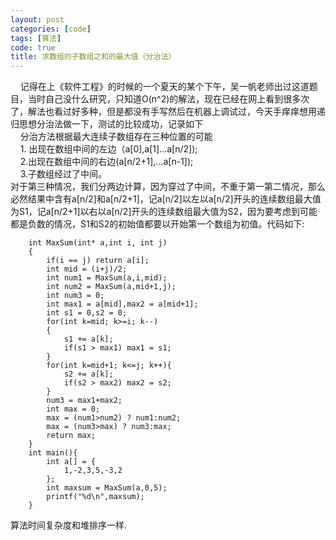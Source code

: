 ```yaml
---
layout: post
categories: [code]
tags: [算法]
code: true
title: 求数组的子数组之和的最大值（分治法）
---
```


&nbsp;&nbsp;&nbsp;&nbsp;记得在上《软件工程》的时候的一个夏天的某个下午，吴一帆老师出过这道题目，当时自己没什么研究，只知道O(n^2)的解法，现在已经在网上看到很多次了，解法也看过好多种，但是都没有手写然后在机器上调试过，今天手痒痒想用递归思想分治法做一下，测试的比较成功，记录如下  
&nbsp;&nbsp;&nbsp;&nbsp;分治方法根据最大连续子数组存在三种位置的可能    
&nbsp;&nbsp;&nbsp;&nbsp;1. 出现在数组中间的左边（a[0],a[1]...a[n/2]);  
&nbsp;&nbsp;&nbsp;&nbsp;2.出现在数组中间的右边(a[n/2+1],...a[n-1]);  
&nbsp;&nbsp;&nbsp;&nbsp;3.子数组经过了中间。  
对于第三种情况，我们分两边计算，因为穿过了中间，不重于第一第二情况，那么必然结果中含有a[n/2]和a[n/2+1]，记a[n/2]以左以a[n/2]开头的连续数组最大值为S1，记a[n/2+1]以右以a[n/2]开头的连续数组最大值为S2，因为要考虑到可能都是负数的情况，S1和S2的初始值都要以开始第一个数组为初值。代码如下:
    
		int MaxSum(int* a,int i, int j)
		{
			if(i == j) return a[i];
			int mid = (i+j)/2;
			int num1 = MaxSum(a,i,mid);
			int num2 = MaxSum(a,mid+1,j);
			int num3 = 0;
			int max1 = a[mid],max2 = a[mid+1];
			int s1 = 0,s2 = 0;
			for(int k=mid; k>=i; k--)
			{
				s1 += a[k];
				if(s1 > max1) max1 = s1;
			}
			for(int k=mid+1; k<=j; k++){
				s2 += a[k];
				if(s2 > max2) max2 = s2;
			}
			num3 = max1+max2;
			int max = 0;
			max = (num1>num2) ? num1:num2;
			max = (num3>max) ? num3:max;
			return max;
		}
		int main(){
			int a[] = {
				1,-2,3,5,-3,2
			};
			int maxsum = MaxSum(a,0,5);
			printf("%d\n",maxsum);
		} 
		
算法时间复杂度和堆排序一样.


